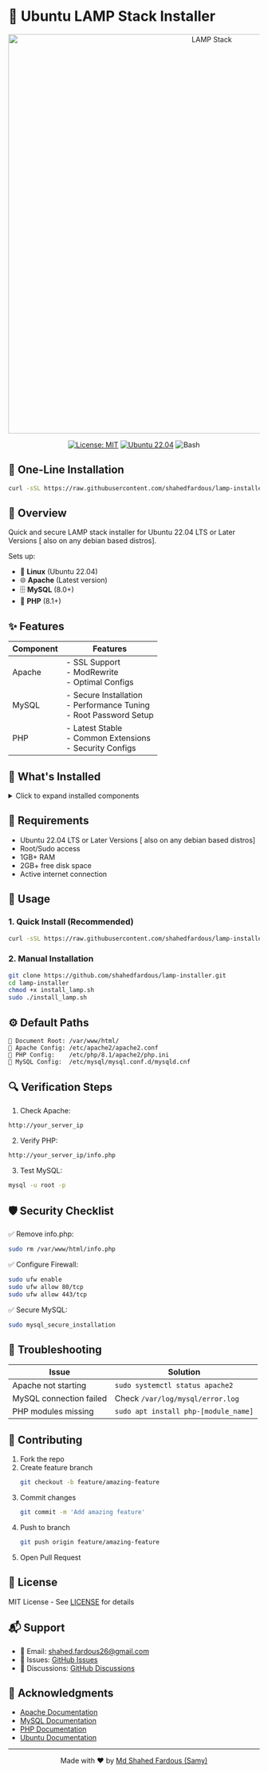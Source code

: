 # 🚀 Ubuntu LAMP Stack Installer

<div align="center">
  <img src="https://user-images.githubusercontent.com/your-user-id/your-repo/banner.svg" alt="LAMP Stack" width="800">

  [![License: MIT](https://img.shields.io/badge/License-MIT-yellow.svg)](https://opensource.org/licenses/MIT)
  [![Ubuntu 22.04](https://img.shields.io/badge/Ubuntu-22.04-E95420?logo=ubuntu&logoColor=white)](https://ubuntu.com/)
  ![Bash](https://img.shields.io/badge/Bash-4.4%2B-4EAA25?logo=gnu-bash&logoColor=white)
</div>

## 🚀 One-Line Installation
```bash
curl -sSL https://raw.githubusercontent.com/shahedfardous/lamp-installer/master/install_lamp.sh | sudo bash
```

## 📖 Overview

Quick and secure LAMP stack installer for Ubuntu 22.04 LTS or Later Versions [ also on any debian based distros].

Sets up:
- 🐧 **Linux** (Ubuntu 22.04)
- 🌐 **Apache** (Latest version)
- 🗄️ **MySQL** (8.0+)
- 🐘 **PHP** (8.1+)

## ✨ Features

| Component | Features |
|-----------|----------|
| Apache | - SSL Support<br>- ModRewrite<br>- Optimal Configs |
| MySQL | - Secure Installation<br>- Performance Tuning<br>- Root Password Setup |
| PHP | - Latest Stable<br>- Common Extensions<br>- Security Configs |

## 🔧 What's Installed

<details>
<summary>Click to expand installed components</summary>

### Apache Modules
- mod_rewrite
- mod_ssl
- mod_security

### PHP Extensions
- php-mysql
- php-curl
- php-gd
- php-mbstring
- php-xml
- php-json
- php-zip

### MySQL Configuration
- Secure defaults
- InnoDB optimizations
- Performance settings
</details>

## 🚦 Requirements

- Ubuntu 22.04 LTS or Later Versions [ also on any debian based distros]
- Root/Sudo access
- 1GB+ RAM
- 2GB+ free disk space
- Active internet connection

## 📝 Usage

### 1. Quick Install (Recommended)
```bash
curl -sSL https://raw.githubusercontent.com/shahedfardous/lamp-installer/master/install_lamp.sh | sudo bash
```

### 2. Manual Installation
```bash
git clone https://github.com/shahedfardous/lamp-installer.git
cd lamp-installer
chmod +x install_lamp.sh
sudo ./install_lamp.sh
```

## ⚙️ Default Paths

```plaintext
📂 Document Root: /var/www/html/
📂 Apache Config: /etc/apache2/apache2.conf
📂 PHP Config:    /etc/php/8.1/apache2/php.ini
📂 MySQL Config:  /etc/mysql/mysql.conf.d/mysqld.cnf
```

## 🔍 Verification Steps

1. Check Apache:
```bash
http://your_server_ip
```

2. Verify PHP:
```bash
http://your_server_ip/info.php
```

3. Test MySQL:
```bash
mysql -u root -p
```

## 🛡️ Security Checklist

✅ Remove info.php:
```bash
sudo rm /var/www/html/info.php
```

✅ Configure Firewall:
```bash
sudo ufw enable
sudo ufw allow 80/tcp
sudo ufw allow 443/tcp
```

✅ Secure MySQL:
```bash
sudo mysql_secure_installation
```

## 🐛 Troubleshooting

| Issue | Solution |
|-------|----------|
| Apache not starting | `sudo systemctl status apache2` |
| MySQL connection failed | Check `/var/log/mysql/error.log` |
| PHP modules missing | `sudo apt install php-[module_name]` |

## 🤝 Contributing

1. Fork the repo
2. Create feature branch
   ```bash
   git checkout -b feature/amazing-feature
   ```
3. Commit changes
   ```bash
   git commit -m 'Add amazing feature'
   ```
4. Push to branch
   ```bash
   git push origin feature/amazing-feature
   ```
5. Open Pull Request

## 📄 License

MIT License - See [LICENSE](LICENSE) for details

## 📬 Support

- 📧 Email: shahed.fardous26@gmail.com
- 🐛 Issues: [GitHub Issues](https://github.com/shahedfardous/lamp-installer/issues)
- 💬 Discussions: [GitHub Discussions](https://github.com/shahedfardous/lamp-installer/discussions)

## 🙏 Acknowledgments

- [Apache Documentation](https://httpd.apache.org/docs/)
- [MySQL Documentation](https://dev.mysql.com/doc/)
- [PHP Documentation](https://www.php.net/docs.php)
- [Ubuntu Documentation](https://help.ubuntu.com/)

---
<div align="center">
Made with ❤️ by <a href="https://github.com/shahedfardous">Md Shahed Fardous (Samy)</a>
</div>